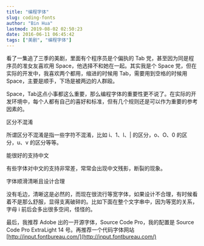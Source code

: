 ```yaml
---
title: "编程字体"
slug: coding-fonts
author: "Bin Hua"
lastmod: 2019-08-02 02:50:23
date: 2016-06-11 06:45:42
tags: ["美剧", "编程字体"]
---
```


看了一集追了三季的美剧，里面有个程序员是个偏执的 Tab 党，甚至因为同是程序员的准女友喜欢用 Space，他选择不和她在一起。其实我是个 Space 党，但在实际的开发中，我喜欢两个都用，缩进的时候用 Tab，需要用到空格的时候用 Space，主要是顺手，下场是被两边的人群殴。

Space，Tab这点小事都这么重要，那么编程字体的重要性更不说了。在实际的开发环境中，每个人都有自己的喜好和标准，但有几个规则还是可以作为重要的参考因素的。

区分不混淆

所谓区分不混淆是指一些字符不混淆，比如 i、1、l、| 的区分，o、O、0 的区分，u、v 的区分等等。

能很好的支持中文

有些字体对中文的支持非常差，常常会出现中文残影，断裂的现象。

字体顺滑清晰且设计合理

没有毛边，清晰这是必然的，而现在很流行等宽字体，如果设计不合理，有时候看着不是那么舒服，显得支离破碎的。比如下面在整个文字串中，因为等宽的关系，字母 i 前后会多出很多空间，怪怪的。

最后，我推荐 Adobe 出的一开源字体，Source Code Pro，我的配置是 Source Code Pro ExtraLight 14 号。再推荐一个代码字体网站 [http://input.fontbureau.com/](http://input.fontbureau.com/)
